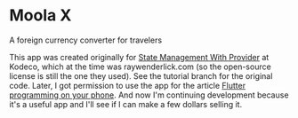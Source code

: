 # Moola X

A foreign currency converter for travelers

This app was created originally for [State Management With Provider](https://www.kodeco.com/6373413-state-management-with-provider) at Kodeco, which at the time was raywenderlick.com (so the open-source license is still the one they used). See the tutorial branch for the original code. Later, I got permission to use the app for the article [Flutter programming on your phone](https://medium.com/flutter-community/programming-on-your-phone-a2547f0e293). And now I'm continuing development because it's a useful app and I'll see if I can make a few dollars selling it.

